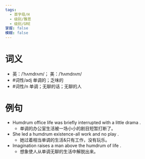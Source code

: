 ```yaml
---
tags:
  - 首字母/H
  - 级别/雅思
  - 级别/GRE
掌握: false
模糊: false
---
```

# 词义
- 英：/ˈhʌmdrʌm/； 美：/ˈhʌmdrʌm/
- #词性/adj  单调的；乏味的
- #词性/n  单调；无聊的话；无聊的人
# 例句
- Humdrum office life was briefly interrupted with a little drama .
	- 单调的办公室生活被一场小小的剧目短暂打断了。
- She led a humdrum existence-all work and no play .
	- 她过着相当单调的生活&只有工作，没有玩乐。
- Imagination raises a man above the humdrum of life .
	- 想象使人从单调无聊的生活中解脱出来。
